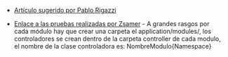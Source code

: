   * [Artículo sugerido por Pablo Rigazzi](http://framework.zend.com/manual/en/zend.controller.modular.html)

  * [Enlace a las pruebas realizadas por Zsamer](http://docs.google.com/View?docid=dhs6w2jn_20f7tfq7&pli=1) - A grandes rasgos por cada módulo hay que crear una carpeta el application/modules/, los controladores se crean dentro de la carpeta controller de cada modulo, el nombre de la clase controladora es: NombreModulo{Namespace}